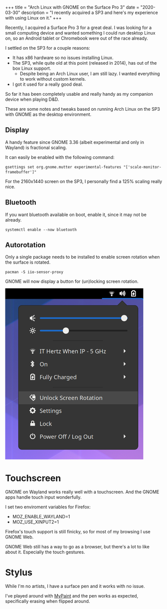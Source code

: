 +++
title = "Arch Linux with GNOME on the Surface Pro 3"
date = "2020-03-30"
description = "I recently acquired a SP3 and here's my experience with using Linux on it."
+++

Recently, I acquired a Surface Pro 3 for a great deal. I was looking for a small computing device and wanted something I could run desktop Linux on, so an Android tablet or Chromebook were out of the race already.

I settled on the SP3 for a couple reasons:

- It has x86 hardware so no issues installing Linux.
- The SP3, while quite old at this point (released in 2014), has out of the box Linux support.
  - Despite being an Arch Linux user, I am still lazy. I wanted everything to work without custom kernels.
- I got it used for a really good deal.

So far it has been completely usable and really handy as my companion device when playing D&D.

These are some notes and tweaks based on running Arch Linux on the SP3 with GNOME as the desktop environment.

## Display

A handy feature since GNOME 3.36 (albeit experimental and only in Wayland) is fractional scaling.

It can easily be enabled with the following command:

```fish
gsettings set org.gnome.mutter experimental-features "['scale-monitor-framebuffer']"
```

For the 2160x1440 screen on the SP3, I personally find a 125% scaling really nice.

## Bluetooth

If you want bluetooth available on boot, enable it, since it may not be already.

```shell
systemctl enable --now bluetooth
```

## Autorotation

Only a single package needs to be installed to enable screen rotation when the surface is rotated.

```shell
pacman -S iio-sensor-proxy
```

GNOME will now display a button for (un)locking screen rotation.

![SP3 Screen Rotate Lock](/images/Screenshot-SP3-Screen-Rotate-Lock.png)

# Touchscreen

GNOME on Wayland works really well with a touchscreen. And the GNOME apps handle touch input wonderfully.

I set two enviroment variables for Firefox:

- MOZ_ENABLE_WAYLAND=1
- MOZ_USE_XINPUT2=1

Firefox's touch support is still finicky, so for most of my browsing I use GNOME Web.

GNOME Web still has a way to go as a browser, but there's a lot to like about it. Especially the touch gestures.

# Stylus

While I'm no artists, I have a surface pen and it works with no issue.

I've played around with [MyPaint](http://mypaint.org/) and the pen works as expected, specifically erasing when flipped around.
